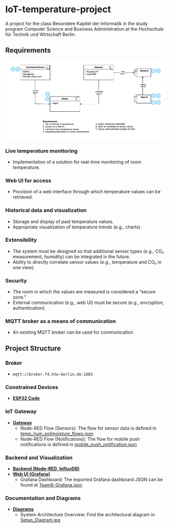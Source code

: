 # IoT-temperature-project
A project for the class Besondere Kapitel der Informatik in the study program Computer Science and Business Administration at the Hochschule für Technik und Wirtschaft Berlin.

## Requirements

![Component Diagram](Diagrams/Setup_Diagram.jpg)
### Live temperature monitoring
- Implementation of a solution for real-time monitoring of room temperature.

### Web UI for access
- Provision of a web interface through which temperature values can be retrieved.

### Historical data and visualization
- Storage and display of past temperature values.
- Appropriate visualization of temperature trends (e.g., charts).

### Extensibility
- The system must be designed so that additional sensor types (e.g., CO₂ measurement, humidity) can be integrated in the future.
- Ability to directly correlate sensor values (e.g., temperature and CO₂ in one view).

### Security
- The room in which the values are measured is considered a “secure zone.”
- External communication (e.g., web UI) must be secure (e.g., encryption, authentication).

### MQTT broker as a means of communication
- An existing MQTT broker can be used for communication.

## Project Structure
### Broker
- `mqtt://broker.f4.htw-berlin.de:1883`

### Constrained Devices
- [**ESP32 Code**](ConstrainedDevice/)

### IoT Gateway
- [**Gateway**](Gateway/)
    - Node-RED Flow (Sensors): The flow for sensor data is defined in [temp_hum_soilmoisture_flows.json](Gateway/temp_hum_soilmoisture_flows.json)
    - Node-RED Flow (Notifications): The flow for mobile push notifications is defined in [mobile_push_notification.json](Gateway/mobile_push_notification.json)

### Backend and Visualization
- [**Backend (Node-RED, InfluxDB)**](Backend/)
- [**Web UI (Grafana)**](WebUI/)
    - Grafana Dashboard: The exported Grafana dashboard JSON can be found at [Team8-Grafana.json](WebUI/Team8-Grafana.json)

### Documentation and Diagrams
- [**Diagrams**](Diagrams/)
    - System Architecture Overview: Find the architectural diagram in [Setup_Diagram.jpg](Diagrams/Setup_Diagram.jpg)
